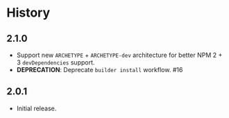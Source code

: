 History
=======

## 2.1.0

* Support new `ARCHETYPE` + `ARCHETYPE-dev` architecture for better NPM 2 + 3
  `devDependencies` support.
* **DEPRECATION**: Deprecate `builder install` workflow. #16

## 2.0.1

* Initial release.

[@ryan-roemer]: https://github.com/ryan-roemer
